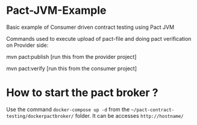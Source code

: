 # Pact-JVM-Example
Basic example of Consumer driven contract testing using Pact JVM

Commands used to execute upload of pact-file and doing pact verification on Provider side: 

mvn pact:publish [run this from the provider project]

mvn pact:verify  [run this from the consumer project]


# How to start the pact broker ?

Use the command `docker-compose up -d` from the `~/pact-contract-testing/dockerpactbroker/` folder.
It can be accesses `http://hostname/`

